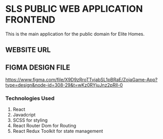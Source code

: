 # SLS PUBLIC WEB APPLICATION FRONTEND

This is the main application for the public domain for Elite Homes.

## WEBSITE URL

## FIGMA DESIGN FILE

https://www.figma.com/file/X9D9zRroTTvjabSL1pBRaE/ZojaGame-App?type=design&node-id=308-29&t=wKz0RYjuJnz2pRIl-0

### Technologies Used

1. React
2. Javadcript
3. SCSS for styling
4. React Router Dom for Routing
5. React Redux Toolkit for state management
